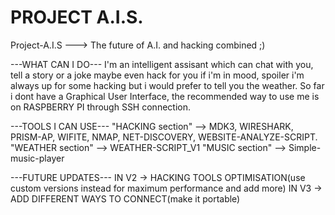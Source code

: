 # PROJECT A.I.S.
Project-A.I.S ---> The future of A.I. and hacking combined ;)


---WHAT CAN I DO---
I'm an intelligent assisant which can chat with you, tell a story or a joke maybe even hack for you if i'm in mood, spoiler i'm always up for some hacking but i would prefer to tell you the weather.
So far i dont have a Graphical User Interface, the recommended way to use me is on  RASPBERRY PI through SSH connection.


---TOOLS I CAN USE---
"HACKING section" --> MDK3, WIRESHARK, PRISM-AP, WIFITE, NMAP, NET-DISCOVERY, WEBSITE-ANALYZE-SCRIPT.
"WEATHER section" --> WEATHER-SCRIPT_V1
"MUSIC section"   --> Simple-music-player


---FUTURE UPDATES---
IN V2 -> HACKING TOOLS OPTIMISATION(use custom versions instead for maximum performance and add more)
IN V3 -> ADD DIFFERENT WAYS TO CONNECT(make it portable)
